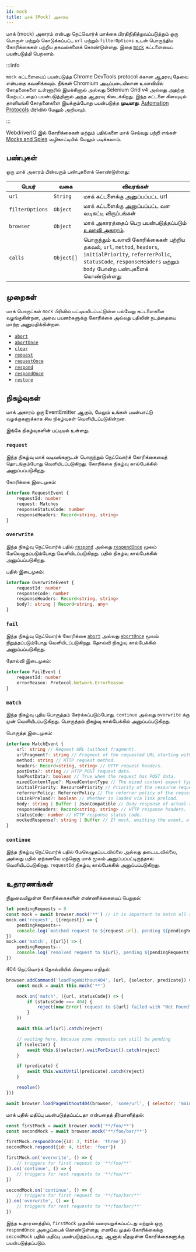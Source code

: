 ```yaml
---
id: mock
title: மாக் (Mock) அகாரம்
---
```


மாக் (mock) அகாரம் என்பது நெட்வொர்க் மாக்கை பிரதிநிதித்துவப்படுத்தும் ஒரு பொருள் மற்றும் கொடுக்கப்பட்ட `url` மற்றும் `filterOptions` உடன் பொருந்திய கோரிக்கைகள் பற்றிய தகவல்களைக் கொண்டுள்ளது. இதை [`mock`](/docs/api/browser/mock) கட்டளையைப் பயன்படுத்தி பெறலாம்.

:::info

`mock` கட்டளையைப் பயன்படுத்த Chrome DevTools protocol க்கான ஆதரவு தேவை என்பதை கவனிக்கவும்.
நீங்கள் Chromium அடிப்படையிலான உலாவியில் சோதனைகளை உள்ளூரில் இயக்கினால் அல்லது
Selenium Grid v4 அல்லது அதற்கு மேற்பட்டதைப் பயன்படுத்தினால் அந்த ஆதரவு கிடைக்கிறது. இந்த கட்டளை
கிளவுடில் தானியங்கி சோதனைகளை இயக்கும்போது பயன்படுத்த __முடியாது__. [Automation Protocols](/docs/automationProtocols) பிரிவில் மேலும் அறியவும்.

:::

WebdriverIO இல் கோரிக்கைகள் மற்றும் பதில்களை மாக் செய்வது பற்றி எங்கள் [Mocks and Spies](/docs/mocksandspies) வழிகாட்டியில் மேலும் படிக்கலாம்.

## பண்புகள்

ஒரு மாக் அகாரம் பின்வரும் பண்புகளைக் கொண்டுள்ளது:

| பெயர் | வகை | விவரங்கள் |
| ---- | ---- | ------- |
| `url` | `String` | மாக் கட்டளைக்கு அனுப்பப்பட்ட url |
| `filterOptions` | `Object` | மாக் கட்டளைக்கு அனுப்பப்பட்ட வள வடிகட்டி விருப்பங்கள் |
| `browser` | `Object` | மாக் அகாரத்தைப் பெற பயன்படுத்தப்படும் [உலாவி அகாரம்](/docs/api/browser). |
| `calls` | `Object[]` | பொருந்தும் உலாவி கோரிக்கைகள் பற்றிய தகவல், `url`, `method`, `headers`, `initialPriority`, `referrerPolic`, `statusCode`, `responseHeaders` மற்றும் `body` போன்ற பண்புகளைக் கொண்டுள்ளது |

## முறைகள்

மாக் பொருட்கள் `mock` பிரிவில் பட்டியலிடப்பட்டுள்ள பல்வேறு கட்டளைகளை வழங்குகின்றன, அவை பயனர்களுக்கு கோரிக்கை அல்லது பதிலின் நடத்தையை மாற்ற அனுமதிக்கின்றன.

- [`abort`](/docs/api/mock/abort)
- [`abortOnce`](/docs/api/mock/abortOnce)
- [`clear`](/docs/api/mock/clear)
- [`request`](/docs/api/mock/request)
- [`requestOnce`](/docs/api/mock/requestOnce)
- [`respond`](/docs/api/mock/respond)
- [`respondOnce`](/docs/api/mock/respondOnce)
- [`restore`](/docs/api/mock/restore)

## நிகழ்வுகள்

மாக் அகாரம் ஒரு EventEmitter ஆகும், மேலும் உங்கள் பயன்பாட்டு வழக்குகளுக்காக சில நிகழ்வுகள் வெளியிடப்படுகின்றன.

இங்கே நிகழ்வுகளின் பட்டியல் உள்ளது.

### `request`

இந்த நிகழ்வு மாக் வடிவங்களுடன் பொருந்தும் நெட்வொர்க் கோரிக்கையைத் தொடங்கும்போது வெளியிடப்படுகிறது. கோரிக்கை நிகழ்வு கால்பேக்கில் அனுப்பப்படுகிறது.

கோரிக்கை இடைமுகம்:
```ts
interface RequestEvent {
    requestId: number
    request: Matches
    responseStatusCode: number
    responseHeaders: Record<string, string>
}
```

### `overwrite`

இந்த நிகழ்வு நெட்வொர்க் பதில் [`respond`](/docs/api/mock/respond) அல்லது [`respondOnce`](/docs/api/mock/respondOnce) மூலம் மேலெழுதப்படும்போது வெளியிடப்படுகிறது. பதில் நிகழ்வு கால்பேக்கில் அனுப்பப்படுகிறது.

பதில் இடைமுகம்:
```ts
interface OverwriteEvent {
    requestId: number
    responseCode: number
    responseHeaders: Record<string, string>
    body?: string | Record<string, any>
}
```

### `fail`

இந்த நிகழ்வு நெட்வொர்க் கோரிக்கை [`abort`](/docs/api/mock/abort) அல்லது [`abortOnce`](/docs/api/mock/abortOnce) மூலம் நிறுத்தப்படும்போது வெளியிடப்படுகிறது. தோல்வி நிகழ்வு கால்பேக்கில் அனுப்பப்படுகிறது.

தோல்வி இடைமுகம்:
```ts
interface FailEvent {
    requestId: number
    errorReason: Protocol.Network.ErrorReason
}
```

### `match`

இந்த நிகழ்வு புதிய பொருத்தம் சேர்க்கப்படும்போது, `continue` அல்லது `overwrite` க்கு முன் வெளியிடப்படுகிறது. பொருத்தம் நிகழ்வு கால்பேக்கில் அனுப்பப்படுகிறது.

பொருத்த இடைமுகம்:
```ts
interface MatchEvent {
    url: string // Request URL (without fragment).
    urlFragment?: string // Fragment of the requested URL starting with hash, if present.
    method: string // HTTP request method.
    headers: Record<string, string> // HTTP request headers.
    postData?: string // HTTP POST request data.
    hasPostData?: boolean // True when the request has POST data.
    mixedContentType?: MixedContentType // The mixed content export type of the request.
    initialPriority: ResourcePriority // Priority of the resource request at the time request is sent.
    referrerPolicy: ReferrerPolicy // The referrer policy of the request, as defined in https://www.w3.org/TR/referrer-policy/
    isLinkPreload?: boolean // Whether is loaded via link preload.
    body: string | Buffer | JsonCompatible // Body response of actual resource.
    responseHeaders: Record<string, string> // HTTP response headers.
    statusCode: number // HTTP response status code.
    mockedResponse?: string | Buffer // If mock, emitting the event, also modified it's response.
}
```

### `continue`

இந்த நிகழ்வு நெட்வொர்க் பதில் மேலெழுதப்படவில்லை அல்லது தடைபடவில்லை, அல்லது பதில் ஏற்கனவே மற்றொரு மாக் மூலம் அனுப்பப்பட்டிருந்தால் வெளியிடப்படுகிறது. `requestId` நிகழ்வு கால்பேக்கில் அனுப்பப்படுகிறது.

## உதாரணங்கள்

நிலுவையிலுள்ள கோரிக்கைகளின் எண்ணிக்கையைப் பெறுதல்:

```js
let pendingRequests = 0
const mock = await browser.mock('**') // it is important to match all requests otherwise, the resulting value can be very confusing.
mock.on('request', ({request}) => {
    pendingRequests++
    console.log(`matched request to ${request.url}, pending ${pendingRequests} requests`)
})
mock.on('match', ({url}) => {
    pendingRequests--
    console.log(`resolved request to ${url}, pending ${pendingRequests} requests`)
})
```

404 நெட்வொர்க் தோல்வியில் பிழையை எறிதல்:

```js
browser.addCommand('loadPageWithout404', (url, {selector, predicate}) => new Promise(async (resolve, reject) => {
    const mock = await this.mock('**')

    mock.on('match', ({url, statusCode}) => {
        if (statusCode === 404) {
            reject(new Error(`request to ${url} failed with "Not Found"`))
        }
    })

    await this.url(url).catch(reject)

    // waiting here, because some requests can still be pending
    if (selector) {
        await this.$(selector).waitForExist().catch(reject)
    }

    if (predicate) {
        await this.waitUntil(predicate).catch(reject)
    }

    resolve()
}))

await browser.loadPageWithout404(browser, 'some/url', { selector: 'main' })
```

மாக் பதில் மதிப்பு பயன்படுத்தப்பட்டதா என்பதைத் தீர்மானித்தல்:

```js
const firstMock = await browser.mock('**/foo/**')
const secondMock = await browser.mock('**/foo/bar/**')

firstMock.respondOnce({id: 3, title: 'three'})
secondMock.respond({id: 4, title: 'four'})

firstMock.on('overwrite', () => {
    // triggers for first request to '**/foo/**'
}).on('continue', () => {
    // triggers for rest requests to '**/foo/**'
})

secondMock.on('continue', () => {
    // triggers for first request to '**/foo/bar/**'
}).on('overwrite', () => {
    // triggers for rest requests to '**/foo/bar/**'
})
```

இந்த உதாரணத்தில், `firstMock` முதலில் வரையறுக்கப்பட்டது மற்றும் ஒரு `respondOnce` அழைப்பைக் கொண்டுள்ளது, எனவே முதல் கோரிக்கைக்கு `secondMock` பதில் மதிப்பு பயன்படுத்தப்படாது, ஆனால் மீதமுள்ள கோரிக்கைகளுக்கு பயன்படுத்தப்படும்.